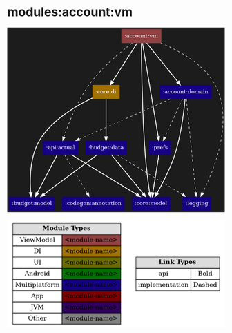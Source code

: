 # modules:account:vm

<!--region chart-->
![chart](atlas/chart.png)

![legend](../../../atlas/legend.png)
<!--endregion-->